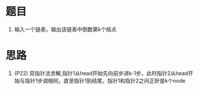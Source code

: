 # 题目
1. 输入一个链表，输出该链表中倒数第k个结点
# 思路
1. (P22)
双指针法求解,指针1从head开始先向前步进k-1步，此时指针2从head开始与指针1步调相同，直至指针1到结尾，指针1和指针2之间正好是k个node

